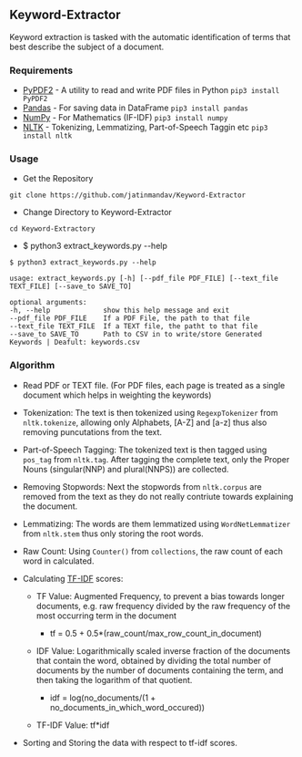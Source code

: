 ## Keyword-Extractor
Keyword extraction is tasked with the automatic identification of terms that best describe the subject of a document.

### Requirements
  - [PyPDF2](https://github.com/mstamy2/PyPDF2) - A utility to read and write PDF files in Python `pip3 install PyPDF2`
  - [Pandas](https://github.com/pandas-dev/pandas) - For saving data in DataFrame `pip3 install pandas`
  - [NumPy](https://github.com/numpy/numpy) - For Mathematics (IF-IDF) `pip3 install numpy`
  - [NLTK](https://github.com/nltk/nltk) - Tokenizing, Lemmatizing, Part-of-Speech Taggin etc `pip3 install nltk`

### Usage
 - Get the Repository
 
 `git clone https://github.com/jatinmandav/Keyword-Extractor`
 
 - Change Directory to Keyword-Extractor
 
 `cd Keyword-Extractory`
 
 - $ python3 extract_keywords.py --help
 ```
 $ python3 extract_keywords.py --help

usage: extract_keywords.py [-h] [--pdf_file PDF_FILE] [--text_file TEXT_FILE] [--save_to SAVE_TO]

optional arguments:
-h, --help             show this help message and exit
--pdf_file PDF_FILE    If a PDF File, the path to that file
--text_file TEXT_FILE  If a TEXT file, the patht to that file
--save_to SAVE_TO      Path to CSV in to write/store Generated Keywords | Deafult: keywords.csv
```

### Algorithm
  - Read PDF or TEXT file. (For PDF files, each page is treated as a single document which helps in weighting the keywords)
  
  - Tokenization: The text is then tokenized using `RegexpTokenizer` from `nltk.tokenize`, allowing only Alphabets, [A-Z] and [a-z] thus also removing puncutations from the text.
  
  - Part-of-Speech Tagging: The tokenized text is then tagged using `pos_tag` from `nltk.tag`. After tagging the complete text, only the Proper Nouns (singular(NNP) and plural(NNPS)) are collected.
  
  - Removing Stopwords: Next the stopwords from `nltk.corpus` are removed from the text as they do not really contriute towards explaining the document.
  
  - Lemmatizing: The words are them lemmatized using `WordNetLemmatizer` from `nltk.stem` thus only storing the root words.
  
  - Raw Count: Using `Counter()` from `collections`, the raw count of each word in calculated.
  
  - Calculating [TF-IDF](https://en.wikipedia.org/wiki/Tf%E2%80%93idf) scores: 
    - TF Value: Augmented Frequency, to prevent a bias towards longer documents, e.g. raw frequency divided by the raw frequency of the most occurring term in the document
      
      - tf = 0.5 + 0.5*(raw_count/max_row_count_in_document)
    
    - IDF Value: Logarithmically scaled inverse fraction of the documents that contain the word, obtained by dividing the total number of documents by the number of documents containing the term, and then taking the logarithm of that quotient.
    
      - idf = log(no_documents/(1 + no_documents_in_which_word_occured))
      
    - TF-IDF Value: tf*idf
    
  - Sorting and Storing the data with respect to tf-idf scores.
    
